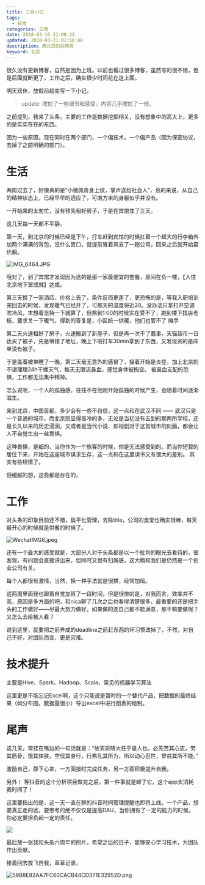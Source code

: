 ```yaml
---
title: 三月小记
tags:
  - 日常
categories: 日常
date: 2018-03-16 21:00:32
updated: 2018-03-21 01:58:48
description: 来北京的前两周
keyword: 北京
---
```


很久没有更新博客，自然是因为上班。以前也看过很多博客，虽然写的很不错，但是后面就断更了，工作之后，确实很少时间花在这上面。

明天双休，放假前趁空写一下小记。

> update: 增加了一些细节和感受，内容几乎增加了一倍。

<!-- more -->



之前提到，我来了头条，主要的工作是数据挖掘相关，没有想象中的高大上，更多的是实实在在的东西。

因为一些原因，现在同时在两个部门，一个偏技术，一个偏产品（因为保密协议，去掉了之前明确的部门）。

# 生活

两周过去了，好像真的是“小猪佩奇身上纹，掌声送给社会人”，总的来说，从自己的精神状态上，已经早早的适应了，可南方来的身躯似乎并没有。

一开始来的太匆忙，没有预先租好房子，于是在宾馆住了三天。

这几天每一天都不平静。

第一天，到北京的时候已经是下午，打车赶到宾馆的时候扛着一个超大的行李箱外加两个满满的背包，没什么胃口，就提前冒着风去了一趟公司，回来之后就开始葛优躺。

![IMG_6464.JPG](https://ws1.sinaimg.cn/large/006tKfTcly1fs3v023sktj30yg19x78i.jpg)

哦对了，到了宾馆才发现因为选的是那一家最便宜的套餐，房间在负一楼，【入住北京地下室成就】达成。

第三天换了一家酒店，价格上去了，条件反而更差了，更恐怖的是，等我入职培训完回去的时候，发现暖气已经开了，可那天的温度将近20。没办法只拿打开空调吹冷风，本想着坚持一下就算了，但熬到1:00的时候实在受不了，跑到楼下找店老板，要求关一下暖气，得到的答复是，小区统一供暖，他们也管不了 摊手

第二天火速租好了房子，火速搬到了新屋子，但是再一次干了蠢事，天猫超市一日达买了被子，先是填错了地址，晚上下班打车30min拿到了东西，又发现买的是床单没有被子。

于是盖着被单睡了一晚，第二天毫无意外的感冒了，接着开始是炎症，加上北京的不讲理理24h干燥天气，每天无限流鼻血，感觉身体被掏空。 被鼻血支配的恐惧，工作都无法集中精神。

怎么说呢，一个人的孤独感，往往不在他刚开始孤独的时候产生，会随着时间逐渐滋生。

来到北京，中国首都，多少会有一些不自信，这一点和在武汉不同 —— 武汉只是一个普通的城市，而北京则显得高冷的多，无论是当初没有去到的那两所学校，还是长久以来的历史浸润，又或者是当代小说、影视剧对于这首城市的刻画，都会让人不自觉生出一丝畏惧。

这种畏惧，是细的，当你作为一个旅客的时候，你是无法感受到的。而当你短暂的居住下来，开始在这座城市谋求生存，这一点和在这里读书又有很大的差别。 其实有些矫情了。

但细腻的想，这些都是存在的。

# 工作

对头条的印象目前还不错，扁平化管理，去除title，公司的食堂也确实很棒，每天最开心的时候就是供餐的时候了。

![WechatIMG6.jpeg](https://ws1.sinaimg.cn/large/006tKfTcly1fs3v06a9q9j30yg0pun0y.jpg)


还有一个最大的感受就是，大部分人对于头条都是以一个批判的眼光去看待的，很客观，有问题会直接讲出来，但同时又很有归属感，这大概和我们是仍然是一个创业公司有关。

每个人都很有激情，当然，换一种手法就是很拼，经常加班。

这两周里面我也跟着自觉加班了一段时间，但是很惨的是，对我而言，效率并不高，原因是多方面的吧，和nica聊了几次之后也看得清楚很多，最重要的还是把手头的工作做好——尽最大努力做好，如果做的连自己都不能满意，那干嘛要做呢？又怎么去给被人看？

说到这里，就要把之前养成的deadline之前赶东西的坏习惯改掉了，不然，对自己不好，对团队而言，更是灾难。

# 技术提升

主要是Hive、Spark、Hadoop、Scala、常见的机器学习算法

这里更是不能忘记Excel啊，这个只能说是暂时的一个替代产品，把数据的最终结果（如分布图，数据量很小）导出excel中进行图表的绘制。

# 尾声

这几天，常挂在嘴边的一句话就是：“故天将降大任于是人也，必先苦其心志，劳其筋骨，饿其体肤，空伐其身行，行弗乱其所为，所以动心忍性，曾益其所不能。”

激励自己，静下心来，一方面按时完成任务，另一方面积极提升自我。

另外！ 等抖音的这个分析项目做完之后，第一件事就是卸了它，这个app太消耗我时间了！

这里要指出的是，这一天一直在聊的抖音时间管理提醒也即将上线。一个产品，想要真正走的远，要思考的绝不仅仅是提高DAU，当你拥有了一定的能力的时候，你必定要担负起一定的责任。

![](https://ws2.sinaimg.cn/large/006tKfTcly1fs3v07odwzj30j00gaab3.jpg)

最后放一张我和头条六周年的照片，希望之后的日子，能够安心学习技术，为团队作出贡献。

接着回去放飞自我，草草记录。

![59B8E82AA7FC60CACB44CD371E32952D.png](https://ws1.sinaimg.cn/large/006tKfTcly1fs3v08mrc3j30yg0pu0uq.jpg)


